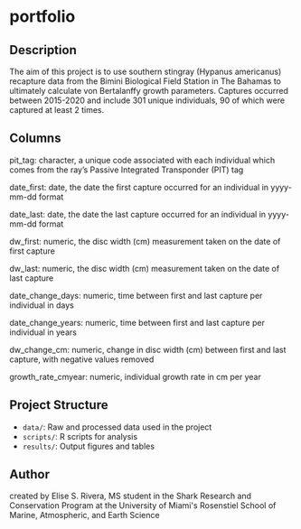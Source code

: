 # portfolio

## Description

The aim of this project is to use southern stingray (Hypanus americanus) recapture data from the Bimini Biological Field Station in The Bahamas to ultimately calculate von Bertalanffy growth parameters. Captures occurred between 2015-2020 and include 301 unique individuals, 90 of which were captured at least 2 times. 


## Columns
pit_tag: character, a unique code associated with each individual which comes from the ray’s Passive Integrated Transponder (PIT) tag

date_first: date, the date the first capture occurred for an individual in yyyy-mm-dd format

date_last: date, the date the last capture occurred for an individual in yyyy-mm-dd format

dw_first: numeric, the disc width (cm) measurement taken on the date of first capture

dw_last: numeric, the disc width (cm) measurement taken on the date of last capture

date_change_days: numeric, time between first and last capture per individual in days

date_change_years: numeric, time between first and last capture per individual in years

dw_change_cm: numeric, change in disc width (cm) between first and last capture, with negative values removed

growth_rate_cmyear: numeric, individual growth rate in cm per year

## Project Structure

- `data/`: Raw and processed data used in the project 
- `scripts/`: R scripts for analysis
- `results/`: Output figures and tables

## Author

created by Elise S. Rivera, MS student in the Shark Research and Conservation Program at the University of Miami's
Rosenstiel School of Marine, Atmospheric, and Earth Science

